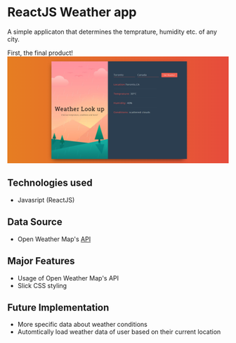 # ReactJS Weather app
A simple applicaton that determines the temprature, humidity etc. of any city. 

First, the final product!
![alt text](https://github.com/aaronalmeida/ReactJS-Weather-App/blob/master/Screencap.PNG)


## Technologies used
- Javasript (ReactJS)

## Data Source
- Open Weather Map's [API](https://openweathermap.org/)

## Major Features
- Usage of Open Weather Map's API
- Slick CSS styling 

## Future Implementation 
- More specific data about weather conditions 
- Automtically load weather data of user based on their current location 
